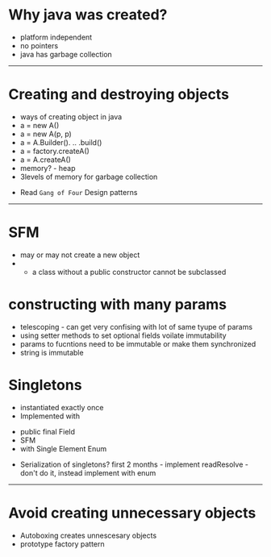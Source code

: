 # Why java was created?
* platform independent
* no pointers
* java has garbage collection

---

# Creating and destroying objects
* ways of creating object in java
* a = new A()
* a = new A(p, p)
* a = A.Builder(). .. .build()
* a = factory.createA()
* a = A.createA() 
* memory? - heap
* 3levels of memory for garbage collection
- Read `Gang of Four` Design patterns

---

# SFM
* may or may not create a new object
* - a class without a public constructor cannot be subclassed

# constructing with many params
* telescoping - can get very confising with lot of same tyupe of params
* using setter methods to set optional fields voilate immutability
* params to fucntions need to be immutable or make them synchronized
* string is immutable

# Singletons
* instantiated exactly once
* Implemented with
- public final Field
- SFM
- with Single Element Enum
* Serialization of singletons? first 2 months - implement readResolve - don't do it, instead implement with enum
---

# Avoid creating unnecessary objects
* Autoboxing creates unnescesary objects
* prototype factory pattern








